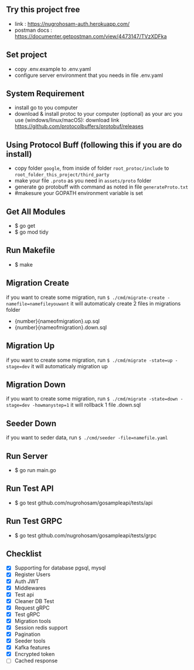 ## Try this project free
- link : https://nugrohosam-auth.herokuapp.com/
- postman docs : https://documenter.getpostman.com/view/4473147/TVzXDFka

## Set project

- copy .env.example to .env.yaml
- configure server environment that you needs in file .env.yaml

## System Requirement

- install go to you computer
- download & install protoc to your computer (optional) as your arc you use (windows/linux/macOS): download link https://github.com/protocolbuffers/protobuf/releases
## Using Protocol Buff (following this if you are do install)

- copy folder `google`, from inside of folder `root_protoc/include` to `root_folder_this_project/third_party`
- make your file `.proto` as you need in `assets/proto` folder
- generate go protobuff with command as noted in file `generateProto.txt`
- #makesure your GOPATH environment variable is set

## Get All Modules

- $ go get
- $ go mod tidy
## Run Makefile

- $ make
## Migration Create

if you want to create some migration, run `$ ./cmd/migrate-create -namefile=namefileyouwant` it will automaticaly create 2 files in migrations folder 

- {number}{nameofmigration}.up.sql
- {number}{nameofmigration}.down.sql

## Migration Up

if you want to create some migration, run `$ ./cmd/migrate -state=up -stage=dev` it will automaticaly migration up

## Migration Down

if you want to create some migration, run `$ ./cmd/migrate -state=down -stage=dev -howmanystep=1` it will rollback 1 file .down.sql

## Seeder Down

if you want to seder data, run `$ ./cmd/seeder -file=namefile.yaml`

## Run Server
- $ go run main.go

## Run Test API
- $ go test github.com/nugrohosam/gosampleapi/tests/api

## Run Test GRPC
- $ go test github.com/nugrohosam/gosampleapi/tests/grpc

## Checklist

- [x] Supporting for database pgsql, mysql
- [x] Register Users
- [x] Auth JWT
- [x] Middlewares
- [x] Test api
- [x] Cleaner DB Test
- [x] Request gRPC
- [x] Test gRPC
- [x] Migration tools
- [x] Session redis support
- [x] Pagination
- [x] Seeder tools
- [x] Kafka features
- [x] Encrypted token
- [ ] Cached response
